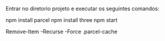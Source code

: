 
Entrar no diretorio projeto e executar os seguintes comandos:

npm install parcel
npm install three
npm start

Remove-Item -Recurse -Force .parcel-cache
